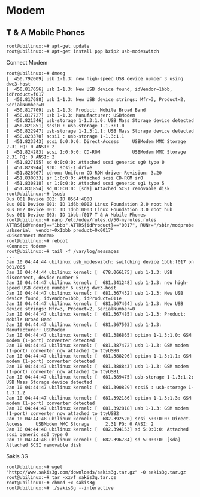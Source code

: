 Modem
==

## T & A Mobile Phones


    root@ubilinux:~# apt-get update
    root@ubilinux:~# apt-get install ppp bzip2 usb-modeswitch

Connect Modem

    root@ubilinux:~# dmesg
    [  450.792009] usb 1-1.3: new high-speed USB device number 3 using dwc3-host
    [  450.817656] usb 1-1.3: New USB device found, idVendor=1bbb, idProduct=f017
    [  450.817688] usb 1-1.3: New USB device strings: Mfr=3, Product=2, SerialNumber=0
    [  450.817709] usb 1-1.3: Product: Mobile Broad Band
    [  450.817727] usb 1-1.3: Manufacturer: USBModem
    [  450.821346] usb-storage 1-1.3:1.0: USB Mass Storage device detected
    [  450.821851] scsi0 : usb-storage 1-1.3:1.0
    [  450.822947] usb-storage 1-1.3:1.1: USB Mass Storage device detected
    [  450.823370] scsi1 : usb-storage 1-1.3:1.1
    [  451.823343] scsi 0:0:0:0: Direct-Access     USBModem MMC Storage      2.31 PQ: 0 ANSI: 2
    [  451.824283] scsi 1:0:0:0: CD-ROM            USBModem MMC Storage      2.31 PQ: 0 ANSI: 2
    [  451.827155] sd 0:0:0:0: Attached scsi generic sg0 type 0
    [  451.828944] sr0: scsi-1 drive
    [  451.828967] cdrom: Uniform CD-ROM driver Revision: 3.20
    [  451.830033] sr 1:0:0:0: Attached scsi CD-ROM sr0
    [  451.830818] sr 1:0:0:0: Attached scsi generic sg1 type 5
    [  451.831854] sd 0:0:0:0: [sda] Attached SCSI removable disk
    root@ubilinux:~# lsusb
    Bus 001 Device 002: ID 8564:4000  
    Bus 001 Device 001: ID 1d6b:0002 Linux Foundation 2.0 root hub
    Bus 002 Device 001: ID 1d6b:0003 Linux Foundation 3.0 root hub
    Bus 001 Device 003: ID 1bbb:f017 T & A Mobile Phones
    root@ubilinux:~# nano /etc/udev/rules.d/50-myrules.rules
    ATTRS{idVendor}=="1bbb",ATTRS{idProduct}=="0017", RUN+="/sbin/modprobe usbserial  vendor=0x1bbb product=0x0017"
    <Disconnect Modem>
    root@ubilinux:~# reboot
    <Connect Modem>
    root@ubilinux:~# tail -f /var/log/messages
    ...
    Jan 10 04:44:44 ubilinux usb_modeswitch: switching device 1bbb:f017 on 001/005
    Jan 10 04:44:44 ubilinux kernel: [  678.066175] usb 1-1.3: USB disconnect, device number 5
    Jan 10 04:44:47 ubilinux kernel: [  681.341248] usb 1-1.3: new high-speed USB device number 6 using dwc3-host
    Jan 10 04:44:47 ubilinux kernel: [  681.367432] usb 1-1.3: New USB device found, idVendor=1bbb, idProduct=011e
    Jan 10 04:44:47 ubilinux kernel: [  681.367464] usb 1-1.3: New USB device strings: Mfr=3, Product=2, SerialNumber=0
    Jan 10 04:44:47 ubilinux kernel: [  681.367485] usb 1-1.3: Product: Mobile Broad Band
    Jan 10 04:44:47 ubilinux kernel: [  681.367503] usb 1-1.3: Manufacturer: USBModem
    Jan 10 04:44:47 ubilinux kernel: [  681.386865] option 1-1.3:1.0: GSM modem (1-port) converter detected
    Jan 10 04:44:47 ubilinux kernel: [  681.387472] usb 1-1.3: GSM modem (1-port) converter now attached to ttyUSB0
    Jan 10 04:44:47 ubilinux kernel: [  681.388296] option 1-1.3:1.1: GSM modem (1-port) converter detected
    Jan 10 04:44:47 ubilinux kernel: [  681.388843] usb 1-1.3: GSM modem (1-port) converter now attached to ttyUSB1
    Jan 10 04:44:47 ubilinux kernel: [  681.389475] usb-storage 1-1.3:1.2: USB Mass Storage device detected
    Jan 10 04:44:47 ubilinux kernel: [  681.390829] scsi5 : usb-storage 1-1.3:1.2
    Jan 10 04:44:47 ubilinux kernel: [  681.392186] option 1-1.3:1.3: GSM modem (1-port) converter detected
    Jan 10 04:44:47 ubilinux kernel: [  681.392818] usb 1-1.3: GSM modem (1-port) converter now attached to ttyUSB2
    Jan 10 04:44:48 ubilinux kernel: [  682.392520] scsi 5:0:0:0: Direct-Access     USBModem MMC Storage      2.31 PQ: 0 ANSI: 2
    Jan 10 04:44:48 ubilinux kernel: [  682.394153] sd 5:0:0:0: Attached scsi generic sg0 type 0
    Jan 10 04:44:48 ubilinux kernel: [  682.396784] sd 5:0:0:0: [sda] Attached SCSI removable disk

Sakis 3G

    root@ubilinux:~# wget "http://www.sakis3g.com/downloads/sakis3g.tar.gz" -O sakis3g.tar.gz
    root@ubilinux:~# tar -xzvf sakis3g.tar.gz
    root@ubilinux:~# chmod +x sakis3g
    root@ubilinux:~# ./sakis3g --interactive
    
    
